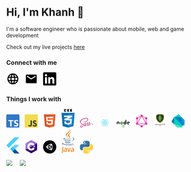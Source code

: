 # Hi, I'm Khanh 👋

I'm a software engineer who is passionate about mobile, web and game development

Check out my live projects [here](https://khanhsteffen.de/#/)

### Connect with me

[<img src="images/homepage.svg" alt="linkedin" width="35" style="margin-right:10px"/>](https://khanhsteffen.de/#/)
[<img src="images/mail.svg" alt="linkedin" width="35" style="margin-right:10px"/>](mailto:khanhsteffen@gmail.com)
[<img src="images/linkedin.svg" alt="linkedin" width="35" style="margin-right:10px"/>](https://de.linkedin.com/in/khanh-steffen)

### Things I work with

<p float="left">
<img src="images/typescript.svg" alt="linkedin" width="35" style="margin-right:10px"/>
<img src="images/javascript.png" alt="linkedin" width="35" style="margin-right:10px"/>
<img src="images/html.svg" alt="linkedin" width="35" style="margin-right:10px"/>
<img src="images/css.png" alt="linkedin" width="35" style="margin-right:10px"/>
<img src="images/sass.png" alt="linkedin" width="35" style="margin-right:10px"/>
<img src="images/react.svg" alt="linkedin" width="35" style="margin-right:10px"/>
<img src="images/nodejs.svg" alt="linkedin" width="35" style="margin-right:10px"/>
<img src="images/graphql.svg" alt="linkedin" width="35" style="margin-right:10px"/>
<img src="images/mongodb.png" alt="linkedin" width="35" style="margin-right:10px"/>
<img src="images/dart.png" alt="linkedin" width="35" style="margin-right:10px"/>
<img src="images/flutter.svg" alt="linkedin" width="35" style="margin-right:10px"/>
<img src="images/csharp.png" alt="linkedin" width="35" style="margin-right:10px"/>
<img src="images/unity.png" alt="linkedin" width="35" style="margin-right:10px"/>
<img src="images/java.png" alt="linkedin" width="35" style="margin-right:10px"/>
<img src="images/python.svg" alt="linkedin" width="35" style="margin-right:10px"/>
</p>

<img align="left" src="https://github-readme-stats.vercel.app/api?username=kainsteffen&count_private=true&show_icons=true&theme=dark" style="margin-right:20px" />
<img align="left" src="https://github-readme-stats.vercel.app/api/top-langs/?username=kainsteffen&theme=dark&layout=compact" />

<!--
**kainsteffen/kainsteffen** is a ✨ _special_ ✨ repository because its `README.md` (this file) appears on your GitHub profile.

Here are some ideas to get you started:

- 🔭 I’m currently working on ...
- 🌱 I’m currently learning ...
- 👯 I’m looking to collaborate on ...
- 🤔 I’m looking for help with ...
- 💬 Ask me about ...
- 📫 How to reach me: ...
- 😄 Pronouns: ...
- ⚡ Fun fact: ...
-->
